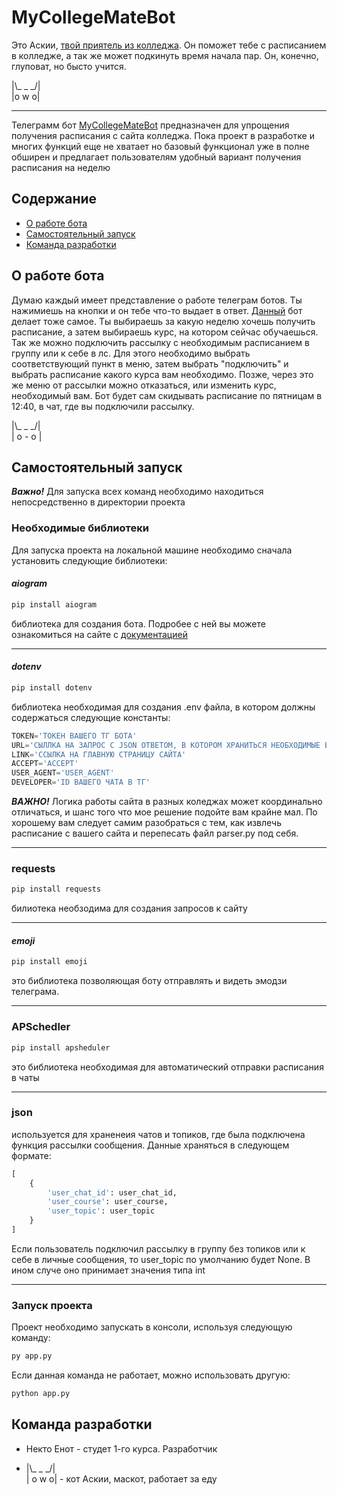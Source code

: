 # MyCollegeMateBot

Это Аскии, [твой приятель из колледжа](https://t.me/MyCollegeMateBotCollegeMateBot). Он поможет тебе с расписанием в колледже, а так же может подкинуть время начала пар. Он, конечно, глуповат, но бысто учится.

|\\_ _ _/|\
|o w o|

---

Телеграмм бот [MyCollegeMateBot](https://t.me/MyCollegeMateBotCollegeMateBot) предназначен для упрощения получения расписания с сайта колледжа. Пока проект в разработке и многих функций еще не хватает но базовый функционал уже в полне обширен и предлагает пользователям удобный вариант получения расписания на неделю

## Содержание
- [О работе бота](#о-работе-бота)
- [Самостоятельный запуск](#самостоятельный-запуск)
- [Команда разработки](#команда-разработки)

## О работе бота

Думаю каждый имеет представление о работе телеграм ботов. Ты нажимиешь на кнопки и он тебе что-то выдает в ответ. [Данный](https://t.me/MyCollegeMateBot) бот делает тоже самое.
Ты выбираешь за какую неделю хочешь получить расписание, а затем выбираешь курс, на котором сейчас обучаешься.\
Так же можно подключить рассылку с необходимым расписанием в группу или к себе в лс. Для этого необходимо выбрать соответствующий пункт в меню, затем выбрать "подключить" и выбрать расписание какого курса вам необходимо. Позже, через это же меню от рассылки можно отказаться, или изменить курс, необходимый вам. Бот будет сам скидывать расписание по пятницам в 12:40, в чат, где вы подключили рассылку.

|\\_ _ _/|\
| o - o |

## Самостоятельный запуск

***Важно!***
Для запуска всех команд необходимо находиться непосредственно в директории проекта

### Необходимые библиотеки

Для запуска проекта на локальной машине необходимо сначала установить следующие библиотеки:


#### *aiogram*

```sh
pip install aiogram 
```
библиотека для создания бота. Подробее с ней вы можете ознакомиться на сайте с [документацией](https://docs.aiogram.dev/en/v3.18.0/)

---

#### *dotenv*

```sh
pip install dotenv
```

библиотека необходимая для создания .env файла, в котором должны содержаться следующие константы:

```python
TOKEN='ТОКЕН ВАШЕГО ТГ БОТА'
URL='СЫЛЛКА НА ЗАПРОС С JSON ОТВЕТОМ, В КОТОРОМ ХРАНИТЬСЯ НЕОБХОДИМЫЕ ВАМ ФАЙЛЫ'
LINK='ССЫЛКА НА ГЛАВНУЮ СТРАНИЦУ САЙТА'
ACCEPT='ACCEPT'
USER_AGENT='USER_AGENT'
DEVELOPER='ID ВАШЕГО ЧАТА В ТГ'
```

***ВАЖНО!***
Логика работы сайта в разных коледжах может координально отличаться, и шанс того что мое решение подойте вам крайне мал. По хорошему вам следует самим разобраться с тем, как извлечь расписание с вашего сайта и перепесать файл parser.py под себя.

---

### requests

```sh
pip install requests
```

билиотека необзодима для создания запросов к сайту

---

#### *emoji*

```sh
pip install emoji
```

это библиотека позволяющая боту отправлять и видеть эмодзи телеграма.

---

### APSchedler

```sh
pip install apsheduler
```

это библиотека необходимая для автоматический отправки расписания в чаты

---

### json

используется для храненеия чатов и топиков, где была подключена функция рассылки сообщения. Данные храняться в следующем формате:

``` python
[
    {
        'user_chat_id': user_chat_id,
        'user_course': user_course,
        'user_topic': user_topic
    }
]
```

Если пользователь подключил рассылку в группу без топиков или к себе в личные сообщения, то user_topic по умолчанию будет None. В ином случе оно принимает значения типа int

---

### Запуск проекта

Проект необходимо запускать в консоли, используя следующую команду:
```sh
py app.py
```

Если данная команда не работает, можно использовать другую:
```sh
python app.py
```

## Команда разработки

- Некто Енот - студет 1-го курса. Разработчик

- |\\_ _ _/|\
| o w o| - кот Аскии, маскот, работает за еду